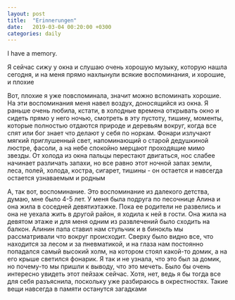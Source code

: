 ```yaml
---
layout: post
title:  "Erinnerungen"
date:   2019-03-04 00:20:00 +0300
categories: daily
---
```

I have a memory.   

Я сейчас сижу у окна и слушаю очень хорошую музыку, которую нашла сегодня, и на меня прямо нахлынули всякие воспоминания, и хорошие, и плохие

Вот, плохие я уже повспоминала, значит можно вспоминать хорошие. На эти воспоминания меня навел воздух, доносящийся из окна. Я раньше очень любила, кстати, в холодные времена открывать окно и сидеть прямо у него ночью, смотреть в эту пустоту, тишину, моменты, которые полностью отдаются природе и деревьям вокруг, когда все спят или бог знает что делают у себя по норкам. Фонари излучают мягкий приглушенный свет, напоминающий о старой дедушкиной люстре, фасоли, а на небе спокойно мерцают проходящие мимо звезды. От холода из окна пальцы перестают двигаться, нос слабее начинает различать запахи, но все равно этот ночной запах земли, леса, полей, холода, костра, сигарет, тишины - он остается и навсегда остается узнаваемым и родным

А, так вот, воспоминание. Это воспоминание из далекого детства, думаю, мне было 4-5 лет. У меня была подруга по песочнице Алина и она жила в соседней девятиэтажке. Пока ее родители не развелись и она не уехала жить в другой район, я ходила к ней в гости. Она жила на девятом этаже и для меня одним из развлечений было сходить на балкон. Алинин папа ставил нам стульчик и в бинокль мы рассматривали что вокруг происходит. Сверху было видно все, что находится за лесом и за пневматикой, и на глаза нам постоянно попадался самый высокий холм, на котором стоял какой-то домик, а на его крыше светился фонарик. Я так и не узнала, что это был за домик, но почему-то мы пришли к выводу, что это мечеть. Было бы очень интересно увидеть этот пейзаж сейчас. Хотя, нет, ведь я бы тогда все для себя разъяснила, поскольку уже разбираюсь в окрестностях. Такие вещи навсегда в памяти останутся загадками



